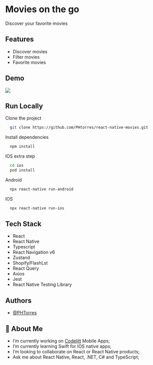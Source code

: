 
# Movies on the go
Discover your favorite movies




## Features

- Discover movies
- Filter movies
- Favorite movies


## Demo

![](demo.gif)


## Run Locally

Clone the project
```bash
  git clone https://github.com/PHtorres/react-native-movies.git
```


Install dependencies
```bash
  npm install
```

IOS extra step
```bash
  cd ios
  pod install
```

Android
```bash
  npx react-native run-android
```

IOS
```bash
  npx react-native run-ios
```


## Tech Stack

- React
- React Native
- Typescript
- React Navigation v6
- Zustand
- Shopify/FlashLst
- React Query
- Axios
- Jest
- React Native Testing Library

## Authors

- [@PHTorres](https://www.github.com/phtorres)


## 🚀 About Me
- I’m currently working on <a href="https://www.codelitt.com/" target="_blank"> Codelitt</a> Mobile Apps;
- I’m currently learning Swift for IOS native apps;
- I’m looking to collaborate on React or React Native products;
- Ask me about React Native, React, .NET, C# and TypeScript;

